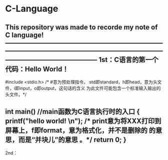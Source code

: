 # C-Language
This repository was made to recorde my note of C language!
——————————————————————————————————————————————————————————————
1st：C语言的第一个代码：Hello World！
--------------------------------------------------------------
#include <stdio.h> 
/* #意为预处理指令， std即standard，h即head，意为头文件，i即input，o即output，这句话的含义
为此文件可能包含一个标准输入输出的头文件。*/ 

int main() //main函数为C语言执行时的入口 
{
	printf("hello world! \n");
	/* print意为将XXX打印到屏幕上，f即format，意为格式化，并不是删除的
	的意思，而是“并块儿”的意思 。*/ 
	return 0;
 } 
---------------------------------------------------------------
2nd：
